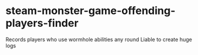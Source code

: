 # steam-monster-game-offending-players-finder
Records players who use wormhole abilities any round
Liable to create huge logs
